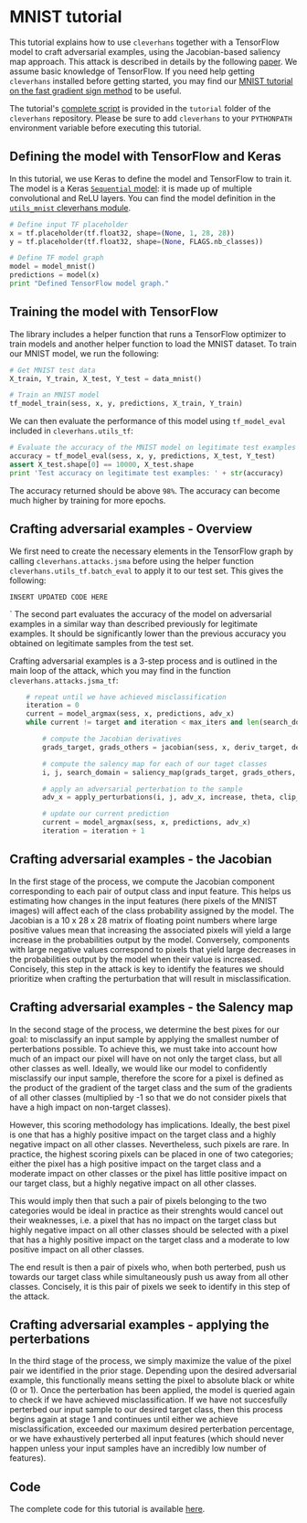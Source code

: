 # MNIST tutorial

This tutorial explains how to use `cleverhans` together 
with a TensorFlow model to craft adversarial examples, 
using the Jacobian-based saliency map approach. This attack
is described in details by the following [paper](https://arxiv.org/abs/1511.07528).
We assume basic knowledge of TensorFlow. If you need help 
getting `cleverhans` installed before getting started, 
you may find our [MNIST tutorial on the fast gradient sign method](mnist_tutorial.md)
to be useful. 

The tutorial's [complete script](https://github.com/openai/cleverhans/blob/master/tutorials/mnist_tutorial_jsma.py) 
is provided in the `tutorial` folder of the 
`cleverhans` repository. Please be sure to 
add `cleverhans` to your `PYTHONPATH` environment variable
before executing this tutorial. 

## Defining the model with TensorFlow and Keras

In this tutorial, we use Keras to define the model
and TensorFlow to train it. The model is a Keras 
[`Sequential` model](https://keras.io/models/sequential/): 
it is made up of multiple convolutional and ReLU layers. 
You can find the model definition in the 
[`utils_mnist` cleverhans module](https://github.com/openai/cleverhans/blob/master/cleverhans/utils_mnist.py).

```python
# Define input TF placeholder
x = tf.placeholder(tf.float32, shape=(None, 1, 28, 28))
y = tf.placeholder(tf.float32, shape=(None, FLAGS.nb_classes))

# Define TF model graph
model = model_mnist()
predictions = model(x)
print "Defined TensorFlow model graph."
```

## Training the model with TensorFlow

The library includes a helper function that runs a
TensorFlow optimizer to train models and another 
helper function to load the MNIST dataset. 
To train our MNIST model, we run the following: 

```python
# Get MNIST test data
X_train, Y_train, X_test, Y_test = data_mnist()

# Train an MNIST model
tf_model_train(sess, x, y, predictions, X_train, Y_train)
```

We can then evaluate the performance of this model
using `tf_model_eval` included in `cleverhans.utils_tf`:

```python
# Evaluate the accuracy of the MNIST model on legitimate test examples
accuracy = tf_model_eval(sess, x, y, predictions, X_test, Y_test)
assert X_test.shape[0] == 10000, X_test.shape
print 'Test accuracy on legitimate test examples: ' + str(accuracy)
```

The accuracy returned should be above `98%`.
The accuracy can become much higher by training for more epochs.

## Crafting adversarial examples - Overview

We first need to create the necessary elements in the TensorFlow graph 
by calling `cleverhans.attacks.jsma` before using the helper
function `cleverhans.utils_tf.batch_eval` to apply it to 
our test set. This gives the following:

```
INSERT UPDATED CODE HERE
```
`
The second part evaluates the accuracy of the model on 
adversarial examples in a similar way than described 
previously for legitimate examples. It should be
significantly lower than the previous accuracy you obtained on 
legitimate samples from the test set.

Crafting adversarial examples is a 3-step process and is outlined in 
the main loop of the attack, which you may find in the function
`cleverhans.attacks.jsma_tf`:

```python
    # repeat until we have achieved misclassification
    iteration = 0
    current = model_argmax(sess, x, predictions, adv_x)	
    while current != target and iteration < max_iters and len(search_domain) > 0: 

        # compute the Jacobian derivatives
        grads_target, grads_others = jacobian(sess, x, deriv_target, deriv_others, adv_x)

        # compute the salency map for each of our taget classes
        i, j, search_domain = saliency_map(grads_target, grads_others, search_domain, increase)

        # apply an adversarial perterbation to the sample
        adv_x = apply_perturbations(i, j, adv_x, increase, theta, clip_min, clip_max)

        # update our current prediction
        current = model_argmax(sess, x, predictions, adv_x)
        iteration = iteration + 1
```

## Crafting adversarial examples - the Jacobian

In the first stage of the process, we compute the Jacobian component
corresponding to each pair of output class and input feature. This 
helps us estimating how changes in the input features (here pixels 
of the MNIST images) will affect each of the class probability 
assigned by the model. The Jacobian is a 10 x 28 x 28 matrix of floating 
point numbers where large positive values mean that increasing the 
associated pixels will yield a large increase in the probabilities 
output by the model. Conversely, components with large negative values
correspond to pixels that yield large decreases in the probabilities
output by the model when their value is increased. 
Concisely, this step in the attack is key to identify the features 
we should prioritize when crafting the perturbation that will result
in misclassification.

## Crafting adversarial examples - the Salency map

In the second stage of the process, we determine the best pixes for our goal: to 
misclassify an input sample by applying the smallest number of perterbations possible.
To achieve this, we must take into account how much of an impact our pixel will have on
not only the target class, but all other classes as well. Ideally, we would like our model
to confidently misclassify our input sample, therefore the score for a pixel is defined as
the product of the gradient of the target class and the sum of the gradients of all other 
classes (multiplied by -1 so that we do not consider pixels that have a high impact on 
non-target classes). 

However, this scoring methodology has implications. Ideally, the best pixel is one that
has a highly positive impact on the target class and a highly negative impact on all 
other classes. Nevertheless, such pixels are rare. In practice, the highest scoring pixels
can be placed in one of two categories; either the pixel has a high positive impact on
the target class and a moderate impact on other classes or the pixel has little positive impact
on our target class, but a highly negative impact on all other classes.

This would imply then that such a pair of pixels belonging to the two categories would be 
ideal in practice as their strenghts would cancel out their weaknesses, i.e. a pixel
that has no impact on the target class but highly negative impact on all other classes
should be selected with a pixel that has a highly positive impact on the target class and
a moderate to low positive impact on all other classes. 

The end result is then a pair of pixels who, when both perterbed, push us towards our target
class while simultaneously push us away from all other classes. Concisely, it is this pair
of pixels we seek to identify in this step of the attack.

## Crafting adversarial examples - applying the perterbations

In the third stage of the process, we simply maximize the value of the pixel pair we 
identified in the prior stage. Depending upon the desired adversarial example, this 
functionally means setting the pixel to absolute black or white (0 or 1). Once the 
perterbation has been applied, the model is queried again to check if we have 
achieved misclassification. If we have not succesfully perterbed our input sample
to our desired target class, then this process begins again at stage 1 and continues
until either we achieve misclassification, exceeded our maximum desired perterbation 
percentage, or we have exhaustively perterbed all input features (which should never
happen unless your input samples have an incredibly low number of features).

## Code

The complete code for this tutorial is available [here](https://github.com/openai/cleverhans/blob/master/tutorials/mnist_tutorial_jsma.py).
